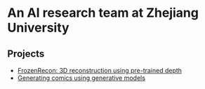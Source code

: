 

# An AI research team at Zhejiang University

## Projects 

* [FrozenRecon: 3D reconstruction using pre-trained depth](./FrozenRecon)
* [Generating comics using generative models](./StoryTell)



